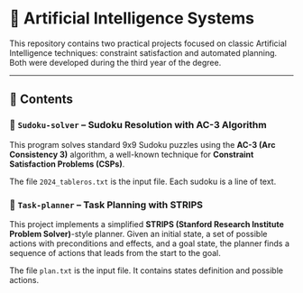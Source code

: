 # 🧠 Artificial Intelligence Systems  

This repository contains two practical projects focused on classic Artificial Intelligence techniques: constraint satisfaction and automated planning. Both were developed during the third year of the degree.

---

## 📁 Contents

### 🔹 `Sudoku-solver` – Sudoku Resolution with AC-3 Algorithm  
This program solves standard 9x9 Sudoku puzzles using the **AC-3 (Arc Consistency 3)** algorithm, a well-known technique for **Constraint Satisfaction Problems (CSPs)**.  

The file `2024_tableros.txt` is the input file. Each sudoku is a line of text.

### 🔹 `Task-planner` – Task Planning with STRIPS  
This project implements a simplified **STRIPS (Stanford Research Institute Problem Solver)**-style planner. Given an initial state, a set of possible actions with preconditions and effects, and a goal state, the planner finds a sequence of actions that leads from the start to the goal.

The file `plan.txt` is the input file. It contains states definition and possible actions.

